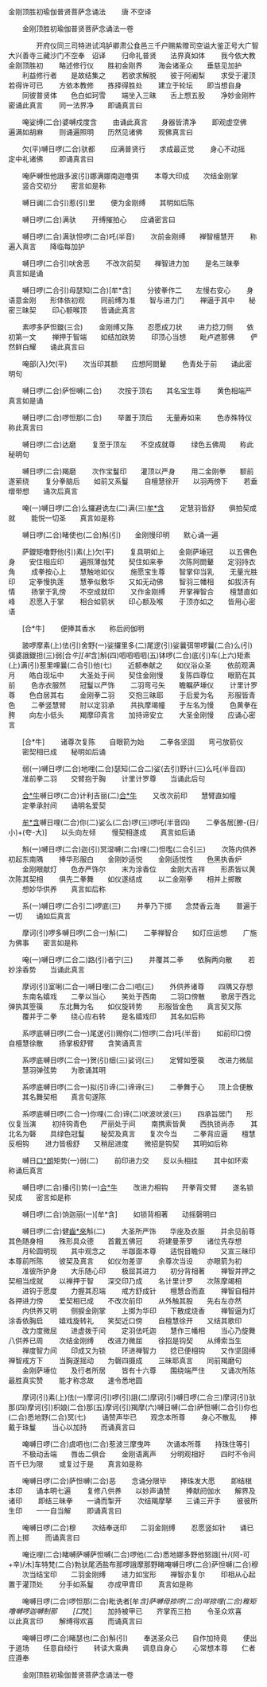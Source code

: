   金刚顶胜初瑜伽普贤菩萨念诵法
　　唐 不空译




　　金刚顶胜初瑜伽普贤菩萨念诵法一卷

　　　　开府仪同三司特进试鸿胪卿肃公食邑三千户赐紫赠司空谥大鉴正号大广智大兴善寺三藏沙门不空奉　诏译
　　归命礼普贤　　法界真如体
　　我今依大教　　金刚顶胜初
　　略述修行仪　　胜初金刚界
　　海会诸圣众　　垂慈见加护
　　利益修行者　　是故结集之
　　若欲求解脱　　彼于阿阇梨
　　求受于灌顶　　若得许可已
　　方依本教修　　拣择得胜处
　　建立于轮坛　　即当想自身
　　同彼普贤体　　色白如珂雪
　　端坐入三昧　　舌上想五股
　　净妙金刚杵　　密诵此真言
　　同一法界净　　即诵真言曰

　　唵娑缚(二合)婆嚩戍度含
　　由诵此真言　　身器皆清净
　　即观虚空佛　　遍满如胡麻
　　则诵遍照明　　历然见诸佛
　　观佛真言曰

　　欠(平)嚩日啰(二合)驮都
　　应满普贤行　　求成最正觉
　　身心不动摇　　定中礼诸佛
　　即诵真言曰

　　唵萨嚩怛他誐多波(引)娜满娜南迦噜弭
　　本尊大印成　　次结金刚掌
　　竖合交初分　　密言如是称

　　嚩日谰(二合引)惹(引)里
　　便为金刚缚　　其明如后陈

　　嚩日啰(二合)满驮
　　开缚摧拍心　　应诵密言曰

　　嚩日啰(二合)满驮怛啰(二合)吒(半音)
　　次前金刚缚　　禅智檀慧开
　　称遍入真言　　降临每加护

　　嚩日啰(二合引)吠舍恶
　　不改次前契　　禅智进力加
　　是名三昧拳　　真言如是诵

　　嚩日啰(二合引)母瑟知(二合)[牟*含]
　　分彼拳作二　　左慢右安心
　　身语意金刚　　形体依初观
　　同前缚为准　　智与进力门
　　禅逼于其中　　秘密三昧契
　　印心额喉顶　　皆诵此真言

　　素啰多萨怛鑁(三合)
　　金刚缚又陈　　忍愿成刀状
　　进力捻刀侧　　依初第一文
　　禅押于智端　　如结加趺势
　　印顶心当想　　毗卢遮那佛
　　俨然鲜白耀　　诵此真言曰

　　唵部(入)欠(平)
　　次当印其额　　应想阿閦鼙
　　色青处于前　　诵此密明句

　　嚩日啰(二合)萨怛嚩(二合)
　　次按于顶右　　其名宝生尊
　　黄色相端严　　真言如是诵

　　嚩日啰(二合)啰怛那(二合)
　　举置于顶后　　无量寿如来
　　色赤殊特仪　　称此真言曰

　　嚩日啰(二合)达磨
　　复至于顶左　　不空成就尊
　　绿色五佛周　　称此秘明句

　　嚩日啰(二合)羯磨
　　次作宝鬘印　　灌顶以严身
　　用二金刚拳　　额前遂萦绕
　　复分拳脑后　　如前又系鬘
　　自檀慧徐开　　以羽两傍下
　　若垂缯带想　　诵次后真言

　　唵(一)嚩日啰(二合)么攞避诜左(二)满(三)[牟*含](四)
　　定慧羽皆舒　　俱拍契成就
　　能悦一切圣　　真言如是称

　　嚩日啰(二合)睹使也(二合)斛(引)　　金刚慢印明　　默心诵一遍

　　萨鑁矩噜野他(引)素(上)欠(平)
　　复具明如上　　金刚萨埵冠
　　以五佛色身　　安住相应印
　　遍照薄伽梵　　契住如来拳
　　次陈阿閦鼙　　定羽持衣角
　　成拳按心上　　慧触地如仪
　　施愿宝生尊　　智掌仰当乳
　　无量光胜印　　定拳慢执莲
　　慧拳似敷华　　又如无动佛
　　智羽三幡相　　如拔济有情
　　扬掌于乳傍　　不空成就印
　　又作金刚缚　　开掌禅智合
　　檀慧直如峰　　忍愿入于掌
　　相合如箭状　　印心额及喉
　　于顶亦如之　　皆用心密语

　　[合*牛]
　　便捧其香水　　称后阏伽明

　　跛啰摩素(上)佉(引)舍野(一)娑攞里多(二)尾逻(引)娑曩弭带啰曩(二合)么(引)弭婆誐鑁担(三)弱[合*牛][牟*含]斛(四)呬呬呬呬(五)钵啰(二合)底(引)车(上六)矩素(上)满(引)惹里哩曩(二合引)他(七)
　　近额奉献之　　如仪浴众圣
　　依前观满月　　皓白现坛中
　　大圣处于间　　契住金刚慢
　　复陈四尊位　　眼箭在其前
　　色赤衣服然　　冠鬘以严饰
　　二羽弯弓矢　　瞻瞩萨埵仪
　　计里计罗尊　　色白居其右
　　金刚拳二羽　　交抱三昧耶
　　于后爱为名　　形服皆青色
　　二拳竖慧臂　　肘以定羽承
　　共执摩竭幢　　于左名为慢
　　色黄拳在胯　　向左小低头
　　羯摩印真言　　加持谛安立
　　大圣金刚慢　　应诵心密言

　　[合*牛]
　　诸尊次复陈　　自眼箭为始
　　二拳各坚固　　弯弓放箭仪
　　密契相已成　　秘明如后诵

　　弱(一)嚩日啰(二合)地哩(二合)瑟知(二合二)娑(去引)野计(三)么吒(半音四)
　　准前拳二羽　　交臂抱于胸
　　计里计罗尊　　当诵此后句

　　[合*牛](一)嚩日啰(二合)计利吉丽(二)[合*牛](三)
　　又改次前印　　慧臂直如幢
　　定拳承肘间　　诵明名爱契

　　[牟*含](一)嚩日哩(二合)你(二)娑么(二合)啰(三)啰吒(半音四)
　　二拳各居[膫-(日/小)+(夸-大)]　　以头向左倾
　　慢契相遂成　　真言如后诵

　　斛(一)嚩日啰(二合)迦(引)冥湿嚩(二合)哩(二)怛嚂(二合引三)
　　次陈内供养　　初起东南隅
　　捧华形服白　　金刚妙适悦
　　金刚适悦性　　色黑执香炉
　　金刚眼献灯　　色赤严饰尔
　　末为涂香位　　金刚大吉祥
　　形质皆以黄　　次陈其契相
　　俱先二拳舞　　如仪遂结成
　　以二金刚拳　　相并上掷散
　　想妙华供养　　真言如后称

　　系(一)嚩日啰(二合引二)啰底(三)
　　并拳乃下掷　　念焚香云海
　　普遍于一切　　诵如后真言

　　摩诃(引)啰多嚩日啰(二合一)斛(二)
　　二拳禅智合　　如灯应运想
　　广施为佛事　　密言如是称

　　唵(一)嚩日啰(二合二)路(引)者宁(三)
　　并覆其二拳　　依胸两向散
　　若妙涂香势　　当诵此真言

　　摩诃(引)室唎(二合一)嚩日哩(二合二)呬(三)
　　外供养诸尊　　四隅又存想
　　东南名嬉戏　　二拳以当心
　　笑处于西南　　二羽口傍散
　　歌居于西北　　弹执其箜篌
　　东北舞为名　　如仪旋转势
　　形服皆金色　　真言契又陈
　　覆并于二拳　　绕心应右转
　　是名嬉戏印　　其名如后称

　　系啰底嚩日啰(二合一)尾逻(引)赐你(二)怛啰(二合)吒(半音)
　　如前印口傍　　自檀慧徐散
　　扬掌极舒臂　　含笑诵真言

　　系啰底嚩日啰(二合一)贺(引)细(三)娑诃(三)
　　定臂如箜篌　　改进力微屈
　　慧羽弹弦势　　为歌诵其明

　　系啰底嚩日啰(二合一)拟(引)谛(二)谛谛(三)
　　二拳舞于心　　顶上合便散
　　其名舞契相　　真言句遂陈

　　系啰底嚩日啰(二合一)你哩(二合)谛(二)吠波吠波(三)
　　四承旨居门　　形仪复当演
　　初持钩青色　　严丽处于间
　　南携索皆黄　　西执锁尚赤
　　其北名为磬　　具绿色冠鬘
　　秘契及真言　　复次今当
　　二拳背应逼　　檀慧反相钩
　　进力皆极舒　　又稍屈进度
　　微招是钩契　　其明如后称

　　嚩日[口*朗](二合引)矩势(一)弱(二)
　　前印进力交　　反以头相挂
　　其中如环索　　称诵后真言

　　嚩日啰(二合)播(引)势(一)[合*牛](二)
　　改进力相钩　　开拳背交臂
　　遂名锁契成　　密言如是称

　　嚩日啰(二合)饷迦丽(一)[牟*含]
　　如锁背相著　　动摇磬明曰

　　嚩日啰(二合)健[齒*來](一)斛(二)
　　大圣所严饰　　华座及衣服
　　并余见前尊　　其色随身相
　　殊形具众德　　首戴五佛冠
　　将建曼荼罗　　诸位先存想
　　月轮圆明现　　其中观念之
　　半跏面本尊　　适悦目瞻仰
　　又宣三昧印　　本尊前所陈
　　彼契及真言　　如仪勿差谬
　　余尊次当设　　亦眼箭为初
　　准彼所护身　　大乐随心印
　　极屈其进力　　初分背相著
　　禅智并押之　　契相当成就
　　以禅押于智　　深交印乃成
　　名计里计罗　　次陈摩竭相
　　进钩于愿度　　力握其忍端
　　戒方舒成针　　檀慧合而直
　　禅智自相并　　各押进力傍
　　爱契相已成　　不改次前印
　　从外触其股　　先右左亦然
　　内供养又明　　侧捩金刚掌
　　上掷为华印　　下散成烧香
　　禅智逼为灯　　涂香依胸启
　　嬉戏旋转礼　　笑契近口傍
　　自檀慧徐开　　又结其歌印
　　改力度微屈　　进虚拨于间
　　定羽佉吒迦　　慧作三幡相
　　当心乃旋舞　　八供养已周
　　次结金刚缚　　改进力微屈
　　徐招是钩契　　从缚索当生
　　禅度智力间　　印成又为锁
　　环进禅智力　　捻已便相钩
　　又作坚固缚　　禅智戒方下
　　当胸遂摇动　　为磬四摄成
　　三昧耶真言　　同前羯磨句
　　金刚萨埵位　　及行者所居
　　皆有十六尊　　围绕端严住
　　又诵次所陈　　最胜真实赞
　　能才称念故　　速令悉地圆

　　摩诃(引)素(上)佉(一)摩诃(引)啰(引)誐(二)摩诃(引)嚩日啰(二合三)摩诃(引)驮那(四)摩诃(引)枳娘(二合)那(五)摩诃(引)羯摩(六)嚩日嚩(二合)萨怛嚩(二合引)你也(二合)悉地野(二合)冥(七)
　　诵赞声毕已　　观念本所尊
　　身心不散乱　　捧戴于珠鬘
　　当心以加持　　而诵真言曰

　　唵嚩日啰(二合)虞呬也(二合)惹波三摩曳吽
　　次诵本所尊　　持珠住等引
　　不极动舌端　　唇齿二俱合
　　金刚语离声　　分明观相好
　　四时不令间　　百千已为限
　　或复过于是　　真言如是称

　　唵嚩日啰(二合)萨怛嚩(二合)恶
　　念诵分限毕　　捧珠发大愿
　　即结根本印　　诵本明七遍
　　复修八供养　　以妙声诵赞
　　捧献阏伽水　　解界及诸印
　　即结三昧拳　　一诵而掣开
　　次结羯摩拏　　三诵三开手
　　彼彼所生印　　一一自当解
　　即诵真言曰

　　唵嚩日啰(二合)穆
　　次结奉送印　　二羽金刚缚
　　忍愿竖如针　　诵已而上掷
　　而诵真言曰

　　唵讫哩(二合)睹嚩萨嚩萨怛嚩(二合)啰他(二合)悉地娜多野他努誐[卄/(阿-可+辛)/木]车特梵(二合)勃驮尾洒盐布那啰誐摩那野睹唵嚩日啰(二合)萨怛嚩(二合)穆
　　次当结宝印　　二羽金刚缚
　　进力如宝形　　禅智亦复尔
　　印相从心起　　置于灌顶处
　　分手如系鬘　　亦成甲胄印
　　真言如是称

　　唵嚩日啰(二合)啰怛那(二合)毗诜者[牟*含]萨嚩母捺啰(二合)咩捺哩(二合)稚矩噜嚩啰迦嚩制那
　　[口*梵]
　　加持被甲已　　齐掌而三拍
　　令圣众欢喜　　以此真言印
　　解缚得欢喜　　而诵真言曰

　　唵嚩日啰(二合)睹瑟也(二合)斛(引)
　　奉送圣众已　　自作加持竟
　　便出于道场　　任意自经行
　　转读大乘典　　调息自身心
　　心常想本尊　　仁者应遵奉


　　金刚顶胜初瑜伽普贤菩萨念诵法一卷


